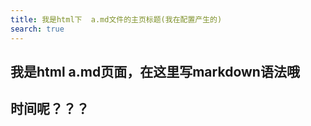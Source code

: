 ```yaml
---
title: 我是html下  a.md文件的主页标题(我在配置产生的)
search: true
---
```



## 我是html    a.md页面，在这里写markdown语法哦
## 时间呢？？？